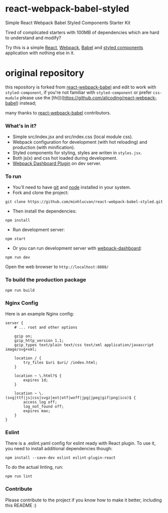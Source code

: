 # react-webpack-babel-styled
Simple React Webpack Babel Styled Components Starter Kit

Tired of complicated starters with 100MB of dependencies which are hard to understand and modify?

Try this is a simple [React](https://facebook.github.io/react/), [Webpack](http://webpack.github.io/), [Babel](https://babeljs.io/) and [styled components](https://styled-components.com/) application with nothing else in it.

# original repository

this repository is forked from [react-webpack-babel](https://github.com/alicoding/react-webpack-babel) and edit to work with `styled-component`, if you're not familiar with `styled-component` or prefer `css-mudule` please use the [thi])(https://github.com/alicoding/react-webpack-babel)  instead;

many thanks to [react-webpack-babel](https://github.com/alicoding/react-webpack-babel) contributors.

### What's in it?

* Simple src/index.jsx and src/index.css (local module css).
* Webpack configuration for development (with hot reloading) and production (with minification).
* Styled components for styling, styles are writen in `styles.jsx`.
* Both js(x) and css hot loaded during development.
* [Webpack Dashboard Plugin](https://github.com/FormidableLabs/webpack-dashboard) on dev server.

### To run

* You'll need to have [git](https://git-scm.com/) and [node](https://nodejs.org/en/) installed in your system.
* Fork and clone the project:

```
git clone https://github.com/minhlucvan/react-webpack-babel-styled.git
```

* Then install the dependencies:

```
npm install
```

* Run development server:

```
npm start
```

* Or you can run development server with [webpack-dashboard](https://github.com/FormidableLabs/webpack-dashboard):

```
npm run dev
```

Open the web browser to `http://localhost:8888/`

### To build the production package

```
npm run build
```

### Nginx Config

Here is an example Nginx config:
```
server {
	# ... root and other options

	gzip on;
	gzip_http_version 1.1;
	gzip_types text/plain text/css text/xml application/javascript image/svg+xml;

	location / {
		try_files $uri $uri/ /index.html;
	}

	location ~ \.html?$ {
		expires 1d;
	}

	location ~ \.(svg|ttf|js|css|svgz|eot|otf|woff|jpg|jpeg|gif|png|ico)$ {
		access_log off;
		log_not_found off;
		expires max;
	}
}
```

### Eslint
There is a .eslint.yaml config for eslint ready with React plugin.
To use it, you need to install additional dependencies though:

```
npm install --save-dev eslint eslint-plugin-react
```

To do the actual linting, run:

```
npm run lint
```

### Contribute
Please contribute to the project if you know how to make it better, including this README :)
